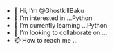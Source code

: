 - 👋 Hi, I’m @GhostkillBaku
- 👀 I’m interested in ...Python
- 🌱 I’m currently learning ...Python
- 💞️ I’m looking to collaborate on ...
- 📫 How to reach me ...

<!---
GhostkillBaku/GhostkillBaku is a ✨ special ✨ repository because its `README.md` (this file) appears on your GitHub profile.
You can click the Preview link to take a look at your changes.
--->

